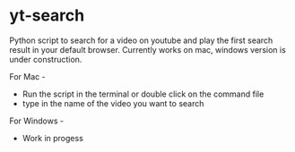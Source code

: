 # yt-search
Python script to search for a video on youtube and play the first search result in your default browser. Currently works on mac, windows version is under construction.


For Mac - 
  - Run the script in the terminal or double click on the command file
  - type in the name of the video you want to search


For Windows -
  - Work in progess
